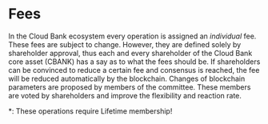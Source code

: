 # Fees

In the Cloud Bank ecosystem every operation is assigned an *individual* fee.
These fees are subject to change. However, they are defined solely by
shareholder approval, thus each and every shareholder of the Cloud Bank core
asset (CBANK) has a say as to what the fees should be. If shareholders can be
convinced to reduce a certain fee and consensus is reached, the fee will be
reduced automatically by the blockchain. Changes of blockchain parameters are
proposed by members of the committee. These members are voted by shareholders
and improve the flexibility and reaction rate.

\*: These operations require Lifetime membership!
